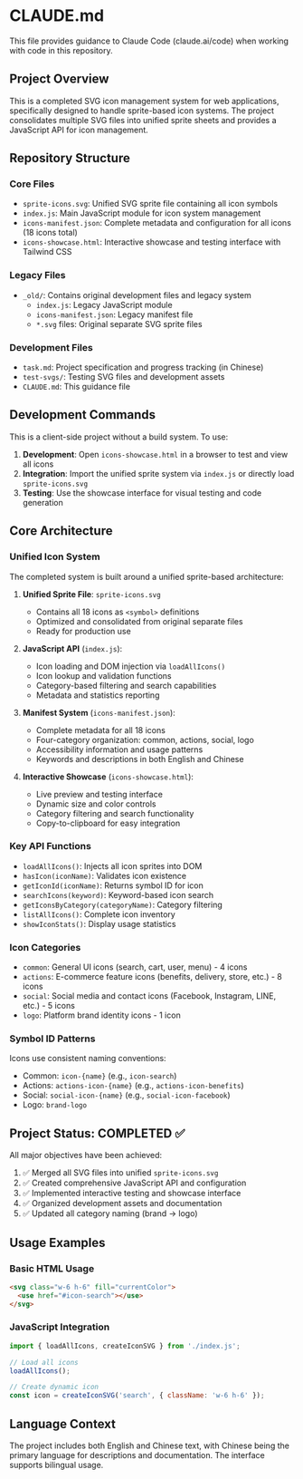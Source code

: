# CLAUDE.md

This file provides guidance to Claude Code (claude.ai/code) when working with code in this repository.

## Project Overview

This is a completed SVG icon management system for web applications, specifically designed to handle sprite-based icon systems. The project consolidates multiple SVG files into unified sprite sheets and provides a JavaScript API for icon management.

## Repository Structure

### Core Files
- `sprite-icons.svg`: Unified SVG sprite file containing all icon symbols
- `index.js`: Main JavaScript module for icon system management
- `icons-manifest.json`: Complete metadata and configuration for all icons (18 icons total)
- `icons-showcase.html`: Interactive showcase and testing interface with Tailwind CSS

### Legacy Files
- `_old/`: Contains original development files and legacy system
  - `index.js`: Legacy JavaScript module
  - `icons-manifest.json`: Legacy manifest file
  - `*.svg` files: Original separate SVG sprite files

### Development Files
- `task.md`: Project specification and progress tracking (in Chinese)
- `test-svgs/`: Testing SVG files and development assets
- `CLAUDE.md`: This guidance file

## Development Commands

This is a client-side project without a build system. To use:

1. **Development**: Open `icons-showcase.html` in a browser to test and view all icons
2. **Integration**: Import the unified sprite system via `index.js` or directly load `sprite-icons.svg`
3. **Testing**: Use the showcase interface for visual testing and code generation

## Core Architecture

### Unified Icon System

The completed system is built around a unified sprite-based architecture:

1. **Unified Sprite File**: `sprite-icons.svg`
   - Contains all 18 icons as `<symbol>` definitions
   - Optimized and consolidated from original separate files
   - Ready for production use

2. **JavaScript API** (`index.js`):
   - Icon loading and DOM injection via `loadAllIcons()`
   - Icon lookup and validation functions
   - Category-based filtering and search capabilities
   - Metadata and statistics reporting

3. **Manifest System** (`icons-manifest.json`):
   - Complete metadata for all 18 icons
   - Four-category organization: common, actions, social, logo
   - Accessibility information and usage patterns
   - Keywords and descriptions in both English and Chinese

4. **Interactive Showcase** (`icons-showcase.html`):
   - Live preview and testing interface
   - Dynamic size and color controls
   - Category filtering and search functionality
   - Copy-to-clipboard for easy integration

### Key API Functions

- `loadAllIcons()`: Injects all icon sprites into DOM
- `hasIcon(iconName)`: Validates icon existence
- `getIconId(iconName)`: Returns symbol ID for icon
- `searchIcons(keyword)`: Keyword-based icon search
- `getIconsByCategory(categoryName)`: Category filtering
- `listAllIcons()`: Complete icon inventory
- `showIconStats()`: Display usage statistics

### Icon Categories

- `common`: General UI icons (search, cart, user, menu) - 4 icons
- `actions`: E-commerce feature icons (benefits, delivery, store, etc.) - 8 icons
- `social`: Social media and contact icons (Facebook, Instagram, LINE, etc.) - 5 icons
- `logo`: Platform brand identity icons - 1 icon

### Symbol ID Patterns

Icons use consistent naming conventions:
- Common: `icon-{name}` (e.g., `icon-search`)
- Actions: `actions-icon-{name}` (e.g., `actions-icon-benefits`)
- Social: `social-icon-{name}` (e.g., `social-icon-facebook`)
- Logo: `brand-logo`

## Project Status: COMPLETED ✅

All major objectives have been achieved:

1. ✅ Merged all SVG files into unified `sprite-icons.svg`
2. ✅ Created comprehensive JavaScript API and configuration
3. ✅ Implemented interactive testing and showcase interface
4. ✅ Organized development assets and documentation
5. ✅ Updated all category naming (brand → logo)

## Usage Examples

### Basic HTML Usage
```html
<svg class="w-6 h-6" fill="currentColor">
  <use href="#icon-search"></use>
</svg>
```

### JavaScript Integration
```javascript
import { loadAllIcons, createIconSVG } from './index.js';

// Load all icons
loadAllIcons();

// Create dynamic icon
const icon = createIconSVG('search', { className: 'w-6 h-6' });
```

## Language Context

The project includes both English and Chinese text, with Chinese being the primary language for descriptions and documentation. The interface supports bilingual usage.

